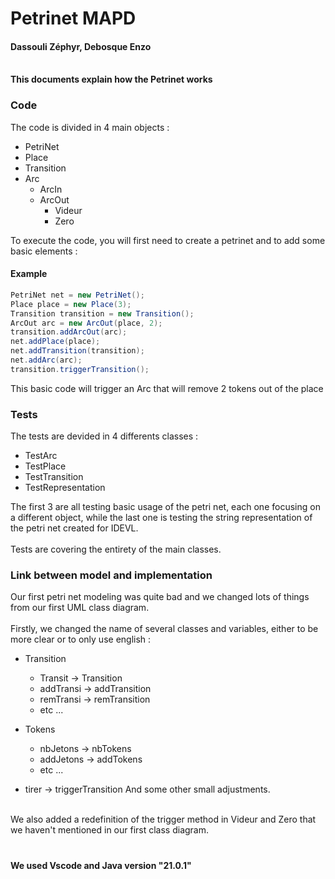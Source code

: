 # Petrinet MAPD
#### Dassouli Zéphyr, Debosque Enzo
\
**This documents explain how the Petrinet works**

### Code
The code is divided in 4 main objects : 
* PetriNet
* Place
* Transition
* Arc
    * ArcIn
    * ArcOut
        * Videur
        * Zero


To execute the code, you will first need to create a petrinet and to add some basic elements : 
#### Example
```java
PetriNet net = new PetriNet();
Place place = new Place(3);
Transition transition = new Transition();
ArcOut arc = new ArcOut(place, 2);
transition.addArcOut(arc);
net.addPlace(place);
net.addTransition(transition);
net.addArc(arc);
transition.triggerTransition();            

```
This basic code will trigger an Arc that will remove 2 tokens out of the place 

### Tests
The tests are devided in 4 differents classes :
* TestArc
* TestPlace
* TestTransition
* TestRepresentation

The first 3 are all testing basic usage of the petri net, each one focusing on a different object, while the last one is testing the string representation of the petri net created for IDEVL.
\
\
Tests are covering the entirety of the main classes.

### Link between model and implementation
Our first petri net modeling was quite bad and we changed lots of things from our first UML class diagram.
\
\
Firstly, we changed the name of several classes and variables, either to be more clear or to only use english : 
* Transition
    * Transit -> Transition
    * addTransi -> addTransition
    * remTransi -> remTransition
    * etc ...

* Tokens
    * nbJetons -> nbTokens
    * addJetons -> addTokens
    * etc ...
* tirer -> triggerTransition
And some other small adjustments.

\
We also added a redefinition of the trigger method in Videur and Zero that we haven't mentioned in our first class diagram.

#
**We used Vscode and Java version "21.0.1"**
